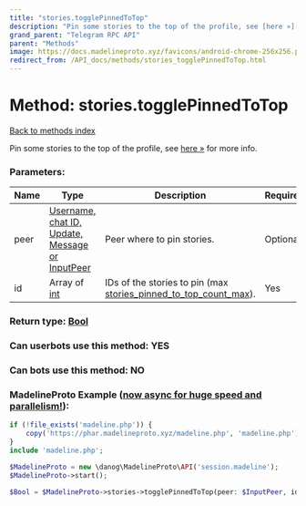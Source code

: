 ```yaml
---
title: "stories.togglePinnedToTop"
description: "Pin some stories to the top of the profile, see [here »](https://core.telegram.org/api/stories#pinned-or-archived-stories) for more info."
grand_parent: "Telegram RPC API"
parent: "Methods"
image: https://docs.madelineproto.xyz/favicons/android-chrome-256x256.png
redirect_from: /API_docs/methods/stories_togglePinnedToTop.html
---
```

# Method: stories.togglePinnedToTop
[Back to methods index](index.html)



Pin some stories to the top of the profile, see [here »](https://core.telegram.org/api/stories#pinned-or-archived-stories) for more info.

### Parameters:

| Name     |    Type       | Description | Required |
|----------|---------------|-------------|----------|
|peer|[Username, chat ID, Update, Message or InputPeer](/API_docs/types/InputPeer.html) | Peer where to pin stories. | Optional|
|id|Array of [int](/API_docs/types/int.html) | IDs of the stories to pin (max [stories\_pinned\_to\_top\_count\_max](https://core.telegram.org/api/config#stories-pinned-to-top-count-max)). | Yes|


### Return type: [Bool](/API_docs/types/Bool.html)

### Can userbots use this method: **YES**

### Can bots use this method: **NO**


### MadelineProto Example ([now async for huge speed and parallelism!](https://docs.madelineproto.xyz/docs/ASYNC.html)):


```php
if (!file_exists('madeline.php')) {
    copy('https://phar.madelineproto.xyz/madeline.php', 'madeline.php');
}
include 'madeline.php';

$MadelineProto = new \danog\MadelineProto\API('session.madeline');
$MadelineProto->start();

$Bool = $MadelineProto->stories->togglePinnedToTop(peer: $InputPeer, id: [$int, $int], );
```

